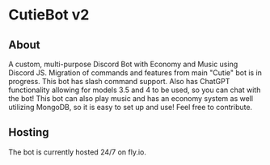 # CutieBot v2
## About
A custom, multi-purpose Discord Bot with Economy and Music using Discord JS. Migration of commands and features from main "Cutie" bot is in progress. This bot has slash command support. Also has ChatGPT functionality allowing for models 3.5 and 4 to be used, so you can chat with the bot! This bot can also play music and has an economy system as well utilizing MongoDB, so it is easy to set up and use! Feel free to contribute.

## Hosting
The bot is currently hosted 24/7 on fly.io.
